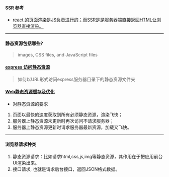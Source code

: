 #### SSR 参考
* [react 的页面渲染是JS负责进行的；而SSR是是服务器端直接返回HTML让浏览器直接渲染。](https://zhuanlan.zhihu.com/p/76967335)
---
#### 静态资源包括哪些?
> images, CSS files, and JavaScript files

#### [express 访问静态资源](http://expressjs.com/en/starter/static-files.html)
> 如何以URL形式访问express服务器目录下的静态资源文件夹



#### [Web静态资源缓存及优化](https://zhuanlan.zhihu.com/p/30780216)
* 对静态资源的要求
1. 页面以最快的速度获取到所有必须静态资源，渲染飞快；
2. 服务器上静态资源未更新时再次访问不请求服务器；
3. 服务器上静态资源更新时请求服务器最新资源，加载又飞快。



---
#### 浏览器请求种类
1. 静态资源请求：比如请求html,css,js,img等静态资源，其作用在于把应用前台UI渲染出来。
2. 接口请求, 也就是请求后台接口，返回JSON格式数据。

